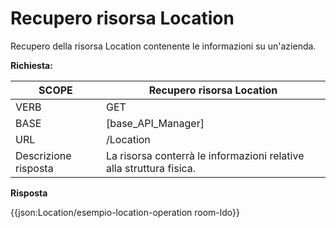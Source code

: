 # Recupero risorsa Location

Recupero della risorsa Location contenente le informazioni su un'azienda.


**Richiesta:** 

| SCOPE | Recupero risorsa Location |
|---|---|
| VERB | GET |
| BASE | [base_API_Manager]    |
| URL | /Location  |
|Descrizione risposta | La risorsa conterrà le informazioni relative alla struttura fisica. |

**Risposta**

{{json:Location/esempio-location-operation room-ldo}}
